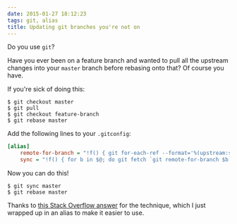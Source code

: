 ```yaml
---
date: 2015-01-27 18:12:23
tags: git, alias
title: Updating git branches you're not on
---
```


Do you use `git`?

Have you ever been on a feature branch and wanted to pull all the upstream
changes into your `master` branch before rebasing onto that? Of course you have.

If you're sick of doing this:

```
$ git checkout master
$ git pull
$ git checkout feature-branch
$ git rebase master
```

Add the following lines to your `.gitconfig`:

```ini
[alias]
    remote-for-branch = "!f() { git for-each-ref --format='%(upstream:short)' `for b in $@; do echo refs/heads/$b; done` | sed 's:/.*$::'; }; f"
    sync = "!f() { for b in $@; do git fetch `git remote-for-branch $b` $b:$b; done }; f"
```

Now you can do this!

```
$ git sync master
$ git rebase master
```

Thanks to [this Stack Overflow answer][source] for the technique, which I just
wrapped up in an alias to make it easier to use.

[source]: http://stackoverflow.com/a/9753364/1004609
